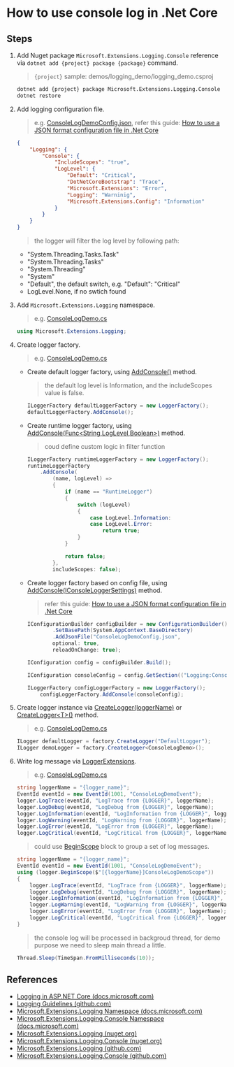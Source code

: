 # How to use console log in .Net Core

## Steps

1. Add Nuget package `Microsoft.Extensions.Logging.Console` reference via `dotnet add {project} package {package}` command.

    > `{project}` sample: demos/logging_demo/logging_demo.csproj

    ```bash
    dotnet add {project} package Microsoft.Extensions.Logging.Console
    dotnet restore
    ```

2. Add logging configuration file.

   > e.g. [ConsoleLogDemoConfig.json](../../demos/logging_demo/ConsoleLogDemoConfig.json), refer this guide: [How to use a JSON format configuration file in .Net Core](../config/how_to_use_json_config_file.md)
    ```json
    {
        "Logging": {
            "Console": {
                "IncludeScopes": "true",
                "LogLevel": {
                    "Default": "Critical",
                    "DotNetCoreBootstrap": "Trace",
                    "Microsoft.Extensions": "Error",
                    "Logging": "Warninig",
                    "Microsoft.Extensions.Config": "Information"
                }
            }
        }
    }
    ```
    > the logger will filter the log level by following path:
    * "System.Threading.Tasks.Task"
    * "System.Threading.Tasks"
    * "System.Threading"
    * "System"
    * "Default", the default switch, e.g. "Default": "Critical"
    * LogLevel.None, if no swtich found

3. Add `Microsoft.Extensions.Logging` namespace.

    > e.g. [ConsoleLogDemo.cs](../../demos/logging_demo/ConsoleLogDemo.cs)
    ```csharp
    using Microsoft.Extensions.Logging;
    ```

4. Create logger factory.

    > e.g. [ConsoleLogDemo.cs](../../demos/logging_demo/ConsoleLogDemo.cs)

    * Create default logger factory, using [AddConsole()](https://docs.microsoft.com/zh-cn/dotnet/api/microsoft.extensions.logging.consoleloggerextensions.addconsole?view=aspnetcore-2.0#Microsoft_Extensions_Logging_ConsoleLoggerExtensions_AddConsole_Microsoft_Extensions_Logging_ILoggerFactory_) method.
        > the default log level is Information, and the includeScopes value is false.
        ```csharp
        ILoggerFactory defaultLoggerFactory = new LoggerFactory();
        defaultLoggerFactory.AddConsole();
        ```

    * Create runtime logger factory, using [AddConsole(Func<String,LogLevel,Boolean>)](https://docs.microsoft.com/zh-cn/dotnet/api/microsoft.extensions.logging.consoleloggerextensions.addconsole?view=aspnetcore-2.0#Microsoft_Extensions_Logging_ConsoleLoggerExtensions_AddConsole_Microsoft_Extensions_Logging_ILoggerFactory_System_Func_System_String_Microsoft_Extensions_Logging_LogLevel_System_Boolean__System_Boolean_) method.
        > coud define custom logic in filter function
        ```csharp
        ILoggerFactory runtimeLoggerFactory = new LoggerFactory();
        runtimeLoggerFactory
            .AddConsole(
                (name, logLevel) =>
                {
                    if (name == "RuntimeLogger")
                    {
                        switch (logLevel)
                        {
                            case LogLevel.Information:
                            case LogLevel.Error:
                                return true;
                        }
                    }

                    return false;
                },
                includeScopes: false);
        ```

    * Create logger factory based on config file, using [AddConsole(IConsoleLoggerSettings)](https://docs.microsoft.com/zh-cn/dotnet/api/microsoft.extensions.logging.consoleloggerextensions.addconsole?view=aspnetcore-2.0#Microsoft_Extensions_Logging_ConsoleLoggerExtensions_AddConsole_Microsoft_Extensions_Logging_ILoggerFactory_Microsoft_Extensions_Logging_Console_IConsoleLoggerSettings_) method.
        > refer this guide: [How to use a JSON format configuration file in .Net Core](../config/how_to_use_json_config_file.md)
        ```csharp
        IConfigurationBuilder configBuilder = new ConfigurationBuilder()
                .SetBasePath(System.AppContext.BaseDirectory)
                .AddJsonFile("ConsoleLogDemoConfig.json",
                optional: true,
                reloadOnChange: true);

        IConfiguration config = configBuilder.Build();

        IConfiguration consoleConfig = config.GetSection(("Logging:Console"));

        ILoggerFactory configLoggerFactory = new LoggerFactory();
            configLoggerFactory.AddConsole(consoleConfig);
        ```

5. Create logger instance via [CreateLogger(loggerName)](https://docs.microsoft.com/zh-cn/dotnet/api/microsoft.extensions.logging.iloggerfactory.createlogger?view=aspnetcore-2.0#Microsoft_Extensions_Logging_ILoggerFactory_CreateLogger_System_String_) or [CreateLogger&lt;T&gt;()](https://docs.microsoft.com/zh-cn/dotnet/api/microsoft.extensions.logging.loggerfactoryextensions.createlogger?view=aspnetcore-2.0#Microsoft_Extensions_Logging_LoggerFactoryExtensions_CreateLogger__1_Microsoft_Extensions_Logging_ILoggerFactory_) method.
    > e.g. [ConsoleLogDemo.cs](../../demos/logging_demo/ConsoleLogDemo.cs)
    ```csharp
    ILogger defaultLogger = factory.CreateLogger("DefaultLogger");
    ILogger demoLogger = factory.CreateLogger<ConsoleLogDemo>();
    ```

6. Write log message via [LoggerExtensions](https://docs.microsoft.com/zh-cn/dotnet/api/microsoft.extensions.logging.loggerextensions?view=aspnetcore-2.0).

    > e.g. [ConsoleLogDemo.cs](../../demos/logging_demo/ConsoleLogDemo.cs)

    ```csharp
    string loggerName = "{logger_name}";
    EventId eventId = new EventId(1001, "ConsoleLogDemoEvent");
    logger.LogTrace(eventId, "LogTrace from {LOGGER}", loggerName);
    logger.LogDebug(eventId, "LogDebug from {LOGGER}", loggerName);
    logger.LogInformation(eventId, "LogInformation from {LOGGER}", loggerName);
    logger.LogWarning(eventId, "LogWarning from {LOGGER}", loggerName);
    logger.LogError(eventId, "LogError from {LOGGER}", loggerName);
    logger.LogCritical(eventId, "LogCritical from {LOGGER}", loggerName);
    ```

    > could use [BeginScope](https://docs.microsoft.com/zh-cn/dotnet/api/microsoft.extensions.logging.loggerextensions.beginscope?view=aspnetcore-2.0#Microsoft_Extensions_Logging_LoggerExtensions_BeginScope_Microsoft_Extensions_Logging_ILogger_System_String_System_Object___) block to group a set of log messages.
    ```csharp
    string loggerName = "{logger_name}";
    EventId eventId = new EventId(1001, "ConsoleLogDemoEvent");
    using (logger.BeginScope($"[{loggerName}]ConsoleLogDemoScope"))
    {
        logger.LogTrace(eventId, "LogTrace from {LOGGER}", loggerName);
        logger.LogDebug(eventId, "LogDebug from {LOGGER}", loggerName);
        logger.LogInformation(eventId, "LogInformation from {LOGGER}", loggerName);
        logger.LogWarning(eventId, "LogWarning from {LOGGER}", loggerName);
        logger.LogError(eventId, "LogError from {LOGGER}", loggerName);
        logger.LogCritical(eventId, "LogCritical from {LOGGER}", loggerName);
    }
    ```

    > the console log will be processed in backgroud thread, for demo purpose we need to sleep main thread a little.
    ```csharp
    Thread.Sleep(TimeSpan.FromMilliseconds(10));
    ```

## References

* [Logging in ASP.NET Core (docs.microsoft.com)](https://docs.microsoft.com/en-us/aspnet/core/fundamentals/logging/)
* [Logging Guidelines (github.com)](https://github.com/aspnet/Logging/wiki/Guidelines)
* [Microsoft.Extensions.Logging Namespace (docs.microsoft.com)](https://docs.microsoft.com/zh-cn/dotnet/api/microsoft.extensions.logging)
* [Microsoft.Extensions.Logging.Console Namespace (docs.microsoft.com)](https://docs.microsoft.com/zh-cn/dotnet/api/microsoft.extensions.logging.console)
* [Microsoft.Extensions.Logging (nuget.org)](https://www.nuget.org/packages/Microsoft.Extensions.Logging)
* [Microsoft.Extensions.Logging.Console (nuget.org)](https://www.nuget.org/packages/Microsoft.Extensions.Logging.Console)
* [Microsoft.Extensions.Logging (github.com)](https://github.com/aspnet/Logging/tree/dev/src/Microsoft.Extensions.Logging)
* [Microsoft.Extensions.Logging.Console (github.com)](https://github.com/aspnet/Logging/tree/dev/src/Microsoft.Extensions.Logging.Console)